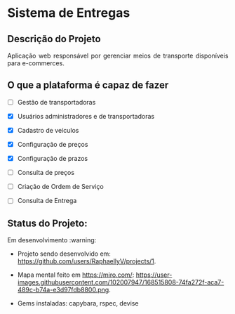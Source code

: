 # Sistema de Entregas

## Descrição do Projeto

<p align = "justify"> Aplicação web responsável por gerenciar meios de transporte disponíveis para e-commerces. </p>

## O que a plataforma é capaz de fazer

- [ ] Gestão de transportadoras

- [X] Usuários administradores e de transportadoras

- [X] Cadastro de veículos

- [X] Configuração de preços

- [X] Configuração de prazos

- [ ] Consulta de preços

- [ ] Criação de Ordem de Serviço

- [ ] Consulta de Entrega

## Status do Projeto: 
<p align = "justify"> Em desenvolvimento :warning: </p>

* Projeto sendo desenvolvido em: https://github.com/users/RaphaellyV/projects/1.

* Mapa mental feito em https://miro.com/: https://user-images.githubusercontent.com/102007947/168515808-74fa272f-aca7-489c-b74a-e3d97fdb8800.png.

* Gems instaladas: capybara, rspec, devise

